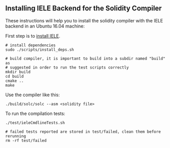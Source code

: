 ## Installing IELE Backend for the Solidity Compiler

These instructions will help you to install the solidity compiler with the IELE backend in an Ubuntu 16.04 machine:

First step is to [install IELE](https://github.com/runtimeverification/iele-semantics/blob/master/INSTALL.md).

```
# install dependencies
sudo ./scripts/install_deps.sh

# build compiler, it is important to build into a subdir named "build" as
# suggested in order to run the test scripts correctly
mkdir build
cd build
cmake ..
make
```

Use the compiler like this:
```
./build/solc/solc --asm <solidity file>
```

To run the compilation tests:
```
./test/ieleCmdlineTests.sh

# failed tests reported are stored in test/failed, clean them before rerunning
rm -rf test/failed
```
